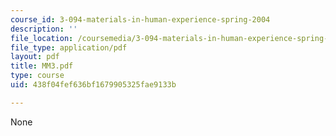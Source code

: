 ```yaml
---
course_id: 3-094-materials-in-human-experience-spring-2004
description: ''
file_location: /coursemedia/3-094-materials-in-human-experience-spring-2004/438f04fef636bf1679905325fae9133b_MM3.pdf
file_type: application/pdf
layout: pdf
title: MM3.pdf
type: course
uid: 438f04fef636bf1679905325fae9133b

---
```

None